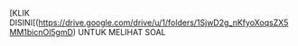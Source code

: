 [KLIK DISINI[(https://drive.google.com/drive/u/1/folders/1SjwD2g_nKfyoXoqsZX5MM1bicnOl5gmD) UNTUK MELIHAT SOAL
